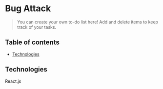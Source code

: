 # Bug Attack
> You can create your own to-do list here! Add and delete items to keep track of your tasks.

## Table of contents
* [Technologies](#technologies)

## Technologies
React.js
